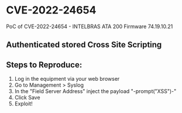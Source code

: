# CVE-2022-24654

PoC of CVE-2022-24654 - INTELBRAS ATA 200 Firmware 74.19.10.21

## Authenticated stored Cross Site Scripting


## Steps to Reproduce:

1. Log in the equipment via your web browser
2. Go to Management > Syslog
3. In the "Field Server Address" inject the payload "-prompt("XSS")-"
4. Click Save
5. Exploit!
